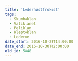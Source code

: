 ```yaml
---
title: 'Lederhøstfrokost'
tags:
  - Skumbaklan
  - Vatiklanet
  - Peliklan
  - Kleptoklan
  - Lederne
date_start: 2016-10-29T14:00:00
date_end: 2016-10-30T02:00:00
old_id: 5848
---
```

